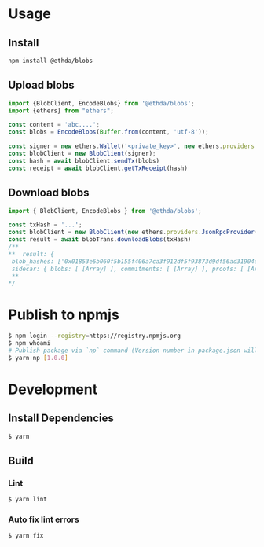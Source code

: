 # Usage

## Install
```bash
npm install @ethda/blobs
```

## Upload blobs

```typescript
import {BlobClient, EncodeBlobs} from '@ethda/blobs';
import {ethers} from "ethers";

const content = 'abc....';
const blobs = EncodeBlobs(Buffer.from(content, 'utf-8'));

const signer = new ethers.Wallet('<private_key>', new ethers.providers.JsonRpcProvider("https://rpc.ethda.io"));
const blobClient = new BlobClient(signer);
const hash = await blobClient.sendTx(blobs)
const receipt = await blobClient.getTxReceipt(hash)
```

## Download blobs
```typescript
import { BlobClient, EncodeBlobs } from '@ethda/blobs';

const txHash = '...';
const blobClient = new BlobClient(new ethers.providers.JsonRpcProvider("https://rpc.ethda.io"));
const result = await blobTrans.downloadBlobs(txHash)
/**
**  result: {
 blob_hashes: ['0x01853e6b060f5b155f406a7ca3f912df5f93873d9df56ad31904db846565dbd2'],
 sidecar: { blobs: [ [Array] ], commitments: [ [Array] ], proofs: [ [Array] ] }}
 **
*/
```

# Publish to npmjs

```sh
$ npm login --registry=https://registry.npmjs.org
$ npm whoami
# Publish package via `np` command (Version number in package.json will be auto updated and committed).
$ yarn np [1.0.0]
```

# Development

## Install Dependencies

```sh
$ yarn
```

## Build

### Lint

```sh
$ yarn lint
```

### Auto fix lint errors

```sh
$ yarn fix
```
